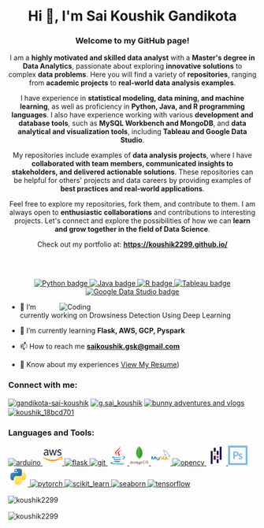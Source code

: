 <h1 align="center">Hi 👋, I'm Sai Koushik Gandikota</h1>
<h3 align="center">Welcome to my GitHub page!</h3>
<p align="center">I am a <strong>highly motivated and skilled data analyst</strong> with a <strong>Master's degree in Data Analytics</strong>, passionate about exploring <strong>innovative solutions</strong> to complex <strong>data problems</strong>. Here you will find a variety of <strong>repositories</strong>, ranging from <strong>academic projects</strong> to <strong>real-world data analysis examples</strong>.</p>

<p align="center">I have experience in <strong>statistical modeling, data mining, and machine learning</strong>, as well as proficiency in <strong>Python, Java, and R programming languages</strong>. I also have experience working with various <strong>development and database tools</strong>, such as <strong>MySQL Workbench and MongoDB</strong>, and <strong>data analytical and visualization tools</strong>, including <strong>Tableau and Google Data Studio</strong>.</p>

<p align="center">My repositories include examples of <strong>data analysis projects</strong>, where I have <strong>collaborated with team members, communicated insights to stakeholders, and delivered actionable solutions</strong>. These repositories can be helpful for others' projects and data careers by providing examples of <strong>best practices and real-world applications</strong>.</p>

<p align="center">Feel free to explore my repositories, fork them, and contribute to them. I am always open to <strong>enthusiastic collaborations</strong> and contributions to interesting projects. Let's connect and explore the possibilities of how we can <strong>learn and grow together in the field of Data Science</strong>.</p>

<p align="center">Check out my portfolio at: <a href="https://koushik2299.github.io/"><strong>https://koushik2299.github.io/</strong></a></p>


<br/><br/>
<p align="center">
  <a href="https://www.python.org/" target="_blank">
    <img src="https://img.shields.io/badge/Python-3776AB?style=for-the-badge&logo=python&logoColor=white" alt="Python badge" />
  </a>
  <a href="https://www.java.com/" target="_blank">
    <img src="https://img.shields.io/badge/Java-ED8B00?style=for-the-badge&logo=java&logoColor=white" alt="Java badge" />
  </a>
  <a href="https://www.r-project.org/" target="_blank">
    <img src="https://img.shields.io/badge/R-276DC3?style=for-the-badge&logo=r&logoColor=white" alt="R badge" />
  </a>
  <a href="https://www.tableau.com/" target="_blank">
    <img src="https://img.shields.io/badge/Tableau-E97627?style=for-the-badge&logo=tableau&logoColor=white" alt="Tableau badge" />
  </a>
  <a href="https://developers.google.com/datastudio/" target="_blank">
    <img src="https://img.shields.io/badge/Google_Data_Studio-4285F4?style=for-the-badge&logo=google%20data%20studio&logoColor=white" alt="Google Data Studio badge" />
  </a>
</p>

<img align="right" alt="Coding" width="400" src="https://ngsup.com/wp-content/uploads/wifi.gif">

- 🔭 I’m currently working on Drowsiness Detection Using Deep Learning

- 🌱 I’m currently learning **Flask, AWS, GCP, Pyspark**

- 📫 How to reach me **saikoushik.gsk@gmail.com**

- 📄 Know about my experiences [View My Resume](https://drive.google.com/file/d/12PE5w3-nEs-cwHGY6xW0y5905X4titWP/view?usp=sharing))

<h3 align="left">Connect with me:</h3>
<p align="left">
<a href="https://linkedin.com/in/gandikota-sai-koushik" target="blank"><img align="center" src="https://raw.githubusercontent.com/rahuldkjain/github-profile-readme-generator/master/src/images/icons/Social/linked-in-alt.svg" alt="gandikota-sai-koushik" height="30" width="40" /></a>
<a href="https://instagram.com/g.sai_koushik" target="blank"><img align="center" src="https://raw.githubusercontent.com/rahuldkjain/github-profile-readme-generator/master/src/images/icons/Social/instagram.svg" alt="g.sai_koushik" height="30" width="40" /></a>
<a href="https://www.youtube.com/c/bunny adventures and vlogs" target="blank"><img align="center" src="https://raw.githubusercontent.com/rahuldkjain/github-profile-readme-generator/master/src/images/icons/Social/youtube.svg" alt="bunny adventures and vlogs" height="30" width="40" /></a>
<a href="https://www.hackerrank.com/koushik_18bcd701" target="blank"><img align="center" src="https://raw.githubusercontent.com/rahuldkjain/github-profile-readme-generator/master/src/images/icons/Social/hackerrank.svg" alt="koushik_18bcd701" height="30" width="40" /></a>
</p>

<h3 align="left">Languages and Tools:</h3>
<p align="left"> <a href="https://www.arduino.cc/" target="_blank" rel="noreferrer"> <img src="https://cdn.worldvectorlogo.com/logos/arduino-1.svg" alt="arduino" width="40" height="40"/> </a> <a href="https://aws.amazon.com" target="_blank" rel="noreferrer"> <img src="https://raw.githubusercontent.com/devicons/devicon/master/icons/amazonwebservices/amazonwebservices-original-wordmark.svg" alt="aws" width="40" height="40"/> </a> <a href="https://flask.palletsprojects.com/" target="_blank" rel="noreferrer"> <img src="https://www.vectorlogo.zone/logos/pocoo_flask/pocoo_flask-icon.svg" alt="flask" width="40" height="40"/> </a> <a href="https://git-scm.com/" target="_blank" rel="noreferrer"> <img src="https://www.vectorlogo.zone/logos/git-scm/git-scm-icon.svg" alt="git" width="40" height="40"/> </a> <a href="https://www.java.com" target="_blank" rel="noreferrer"> <img src="https://raw.githubusercontent.com/devicons/devicon/master/icons/java/java-original.svg" alt="java" width="40" height="40"/> </a> <a href="https://www.mongodb.com/" target="_blank" rel="noreferrer"> <img src="https://raw.githubusercontent.com/devicons/devicon/master/icons/mongodb/mongodb-original-wordmark.svg" alt="mongodb" width="40" height="40"/> </a> <a href="https://www.mysql.com/" target="_blank" rel="noreferrer"> <img src="https://raw.githubusercontent.com/devicons/devicon/master/icons/mysql/mysql-original-wordmark.svg" alt="mysql" width="40" height="40"/> </a> <a href="https://opencv.org/" target="_blank" rel="noreferrer"> <img src="https://www.vectorlogo.zone/logos/opencv/opencv-icon.svg" alt="opencv" width="40" height="40"/> </a> <a href="https://pandas.pydata.org/" target="_blank" rel="noreferrer"> <img src="https://raw.githubusercontent.com/devicons/devicon/2ae2a900d2f041da66e950e4d48052658d850630/icons/pandas/pandas-original.svg" alt="pandas" width="40" height="40"/> </a> <a href="https://www.photoshop.com/en" target="_blank" rel="noreferrer"> <img src="https://raw.githubusercontent.com/devicons/devicon/master/icons/photoshop/photoshop-line.svg" alt="photoshop" width="40" height="40"/> </a> <a href="https://www.python.org" target="_blank" rel="noreferrer"> <img src="https://raw.githubusercontent.com/devicons/devicon/master/icons/python/python-original.svg" alt="python" width="40" height="40"/> </a> <a href="https://pytorch.org/" target="_blank" rel="noreferrer"> <img src="https://www.vectorlogo.zone/logos/pytorch/pytorch-icon.svg" alt="pytorch" width="40" height="40"/> </a> <a href="https://scikit-learn.org/" target="_blank" rel="noreferrer"> <img src="https://upload.wikimedia.org/wikipedia/commons/0/05/Scikit_learn_logo_small.svg" alt="scikit_learn" width="40" height="40"/> </a> <a href="https://seaborn.pydata.org/" target="_blank" rel="noreferrer"> <img src="https://seaborn.pydata.org/_images/logo-mark-lightbg.svg" alt="seaborn" width="40" height="40"/> </a> <a href="https://www.tensorflow.org" target="_blank" rel="noreferrer"> <img src="https://www.vectorlogo.zone/logos/tensorflow/tensorflow-icon.svg" alt="tensorflow" width="40" height="40"/> </a> </p>

<p><img align="center" src="https://github-readme-stats.vercel.app/api/top-langs?username=koushik2299&show_icons=true&locale=en&layout=compact" alt="koushik2299" /></p>

<p><img align="center" src="https://github-readme-streak-stats.herokuapp.com/?user=koushik2299&" alt="koushik2299" /></p>

